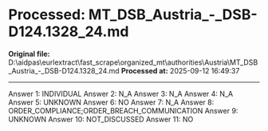# Processed: MT_DSB_Austria_-_DSB-D124.1328_24.md

**Original file:** D:\aidpas\eurlextract\fast_scrape\organized_mt\authorities\Austria\MT_DSB_Austria_-_DSB-D124.1328_24.md
**Processed at:** 2025-09-12 16:49:37

---

Answer 1: INDIVIDUAL
Answer 2: N_A
Answer 3: N_A
Answer 4: N_A
Answer 5: UNKNOWN
Answer 6: NO
Answer 7: N_A
Answer 8: ORDER_COMPLIANCE;ORDER_BREACH_COMMUNICATION
Answer 9: UNKNOWN
Answer 10: NOT_DISCUSSED
Answer 11: NO